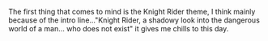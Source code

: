 The first thing that comes to mind is the Knight Rider theme, I think mainly because of the intro line..."Knight Rider, a shadowy look into the dangerous world of a man... who does not exist" it gives me chills to this day.